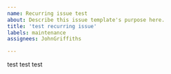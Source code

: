 ```yaml
---
name: Recurring issue test
about: Describe this issue template's purpose here.
title: 'test recurring issue'
labels: maintenance
assignees: JohnGriffiths

---
```


test test test
